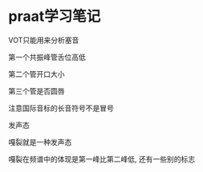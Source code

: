 # praat学习笔记

VOT只能用来分析塞音

第一个共振峰管舌位高低

第二个管开口大小

第三个管是否圆唇

注意国际音标的长音符号不是冒号

发声态

嘎裂就是一种发声态

嘎裂在频谱中的体现是第一峰比第二峰低, 还有一些别的标志